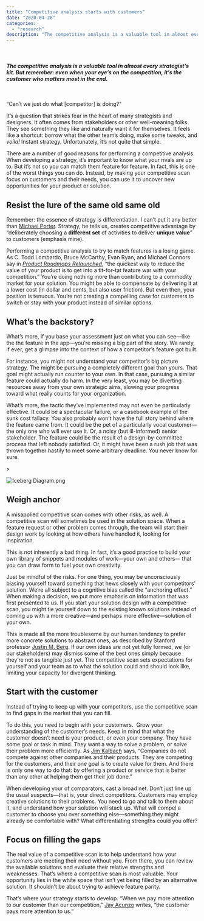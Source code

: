 ```yaml
---
title: "Competitive analysis starts with customers"
date: "2020-04-28"
categories:
  - "research"
description: "The competitive analysis is a valuable tool in almost every strategist’s kit. But remember: even when your eye’s on the competition, it’s the customer who matters most in the end."
---
```


 

#### _The competitive analysis is a valuable tool in almost every strategist’s kit. But remember: even when your eye’s on the competition, it’s the customer who matters most in the end._

 

“Can’t we just do what \[competitor\] is doing?"

It’s a question that strikes fear in the heart of many strategists and designers. It often comes from stakeholders or other well-meaning folks. They see something they like and naturally want it for themselves. It feels like a shortcut: borrow what the other team’s doing, make some tweaks, and _voila!_ Instant strategy. Unfortunately, it’s not quite that simple.

There are a number of good reasons for performing a competitive analysis. When developing a strategy, it’s important to know what your rivals are up to. But it’s not so you can match them feature for feature. In fact, this is one of the worst things you can do. Instead, by making your competitive scan focus on customers and their needs, you can use it to uncover new opportunities for your product or solution.

## Resist the lure of the same old same old

Remember: the essence of strategy is differentiation. I can’t put it any better than [Michael Porter](https://amzn.to/3cRsZQs). Strategy, he tells us, creates competitive advantage by “deliberately choosing a **different set** of activities to deliver **unique value**” to customers (emphasis mine).

Performing a competitive analysis to try to match features is a losing game. As C. Todd Lombardo, Bruce McCarthy, Evan Ryan, and Michael Connors say in [_Product Roadmaps Relaunched_](https://amzn.to/2VYxPoc), “the quickest way to reduce the value of your product is to get into a tit-for-tat feature war with your competition.” You’re doing nothing more than contributing to a commodity market for your solution. You might be able to compensate by delivering it at a lower cost (in dollar and cents, but also user friction). But even then, your position is tenuous. You’re not creating a compelling case for customers to switch or stay with your product instead of similar options.

## What’s the backstory?

What’s more, if you base your assessment just on what you can see—like the the feature in the app—you’re missing a big part of the story. We rarely, if ever, get a glimpse into the context of how a competitor’s feature got built.

For instance, you might not understand your competitor’s big picture strategy. The might be pursuing a completely different goal than yours. That goal might actually run counter to your own. In that case, pursuing a similar feature could actually do harm. In the very least, you may be diverting resources away from your own strategic aims, slowing your progress toward what really counts for your organization.

What’s more, the tactic they’ve implemented may not even be particularly effective. It could be a spectacular failure, or a casebook example of the sunk cost fallacy. You also probably won’t have the full story behind where the feature came from. It could be the pet of a particularly vocal customer—the only one who will ever use it. Or, a noisy (but ill-informed) senior stakeholder. The feature could be the result of a design-by-committee process that left nobody satisfied. Or, it might have been a rush job that was thrown together hastily to meet some arbitrary deadline. You never know for sure.

\>

<img src="https://images.squarespace-cdn.com/content/v1/5e9e54ba9225353212ce08ab/1587842493087-S5G1YD5CAHW5EZHK3NGL/ke17ZwdGBToddI8pDm48kPLsK10GqmdgjDsBAXKbGZJZw-zPPgdn4jUwVcJE1ZvWEtT5uBSRWt4vQZAgTJucoTqqXjS3CfNDSuuf31e0tVHXEBODom1MWagfeASfNSaBJIeuMLMHc7EZsT4zI3-xWSb8BodarTVrzIWCp72ioWw/Iceberg+Diagram.png" alt="Iceberg Diagram.png" />

## Weigh anchor

A misapplied competitive scan comes with other risks, as well. A competitive scan will sometimes be used in the solution space. When a feature request or other problem comes through, the team will start their design work by looking at how others have handled it, looking for inspiration.

This is not inherently a bad thing. In fact, it’s a good practice to build your own library of snippets and modules of work—your own and others— that you can draw form to fuel your own creativity.

Just be mindful of the risks. For one thing, you may be unconsciously biasing yourself toward something that hews closely with your competitors’ solution. We’re all subject to a cognitive bias called the “anchoring effect.” When making a decision, we put more emphasis on information that was first presented to us. If you start your solution design with a competitive scan, you might tie yourself down to the existing known solutions instead of coming up with a more creative—and perhaps more effective—solution of your own.

This is made all the more troublesome by our human tendency to prefer more concrete solutions to abstract ones, as described by Stanford professor [Justin M. Berg](https://www.gsb.stanford.edu/faculty-research/publications/when-silver-gold-forecasting-potential-creativity-initial-ideas). If our own ideas are not yet fully formed, we (or our stakeholders) may dismiss some of the best ones simply because they’re not as tangible just yet. The competitive scan sets expectations for yourself and your team as to what the solution could and should look like, limiting your capacity for divergent thinking.

## Start with the customer

Instead of trying to keep up with your competitors, use the competitive scan to find gaps in the market that you can fill.

To do this, you need to begin with your customers.  Grow your understanding of the customer’s needs. Keep in mind that what the customer doesn’t need is your product, or even your company. They have some goal or task in mind. They want a way to solve a problem, or solve their problem more efficiently. As [Jim Kalbach](https://amzn.to/3eZDEdy) says, “Companies do not compete against other companies and their products. They are competing for the customers, and their one goal is to create value for them. And there is only one way to do that: by offering a product or service that is better than any other at helping them get their job done.”

When developing your of comparators, cast a broad net. Don’t just line up the usual suspects—that is, your direct competitors. Customers may employ creative solutions to their problems. You need to go and talk to them about it, and understand how your solution will stack up. What will compel a customer to choose you over something else—something they might already be comfortable with? What differentiating strengths could you offer?

## Focus on filling the gaps

The real value of a competitive scan is to help understand how your customers are meeting their need without you. From there, you can review the available solutions and evaluate their relative strengths and weaknesses. That’s where a competitive scan is most valuable. Your opportunity lies in the white space that isn’t yet being filled by an alternative solution. It shouldn’t be about trying to achieve feature parity.

That’s where your strategy starts to develop. “When we pay more attention to our customer than our competition,” [Jay Acunzo](https://amzn.to/2xW10At) writes, “the customer pays more attention to us.”
